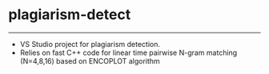 # plagiarism-detect
--------
* VS Studio project for plagiarism detection.
* Relies on fast C++ code for linear time pairwise N-gram matching (N=4,8,16) based on ENCOPLOT algorithm